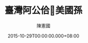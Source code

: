 ---
issue: 145
title: 臺灣阿公佮𪜶美國孫
author: 陳憲國
date: 2015-10-29T00:00:00.000+08:00
topic: 懷想
difficulty: 2
wikidata: Q98095505
wikidata_link: https://www.wikidata.org/wiki/Q98095505
author_wikidata_link: https://www.wikidata.org/wiki/Q98096340
author_wikidata: Q98096340
---